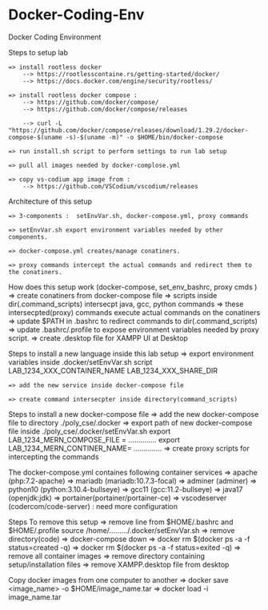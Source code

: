 # Docker-Coding-Env
Docker Coding Environment

Steps to setup lab
	
	=> install rootless docker
		--> https://rootlesscontaine.rs/getting-started/docker/  
		--> https://docs.docker.com/engine/security/rootless/
	
	=> install rootless docker compose : 
		--> https://github.com/docker/compose/  
		--> https://github.com/docker/compose/releases 
  
		--> curl -L "https://github.com/docker/compose/releases/download/1.29.2/docker-compose-$(uname -s)-$(uname -m)" -o $HOME/bin/docker-compose
			
	=> run install.sh script to perform settings to run lab setup
	
	=> pull all images needed by docker-complose.yml
	 
	=> copy vs-codium app image from :  
		--> https://github.com/VSCodium/vscodium/releases

Architecture of this setup

	=> 3-components :  setEnvVar.sh, docker-compose.yml, proxy commands

	=> setEnvVar.sh export environment variables needed by other components.

	=> docker-compose.yml creates/manage conatiners.

	=> proxy commands intercept the actual commands and redirect them to the conatiners.

How does this setup work (docker-compose, set_env_bashrc, proxy cmds )
	=> create conatiners from docker-compose file
	=> scripts inside dir(.command_scripts) intersecpt java, gcc, python commands
	=> these intersecpted(proxy) commands execute actual commands on the conatiners
	=> update $PATH in .bashrc to redirect commands to dir(.command_scripts)
	=> update .bashrc/.profile to expose environment variables needed by proxy script.
	=> create .desktop file for XAMPP UI at Desktop

Steps to install a new language inside this lab setup
	=> export environment variables inside .docker/setEnvVar.sh script
		  LAB_1234_XXX_CONTAINER_NAME
		  LAB_1234_XXX_SHARE_DIR

	=> add the new service inside docker-compose file

	=> create command intersecpter inside directory(command_scripts)

Steps to install a new docker-compose file
	=> add the new docker-compose file to directory  ./poly_cse/.docker
	=> export path of new docker-compose file inside ./poly_cse/.docker/setEnvVar.sh
	      export LAB_1234_MERN_COMPOSE_FILE = ..............
		  export LAB_1234_MERN_CONTINER_NAME= ..............
	=> create proxy scripts for intercepting the commands

The docker-compose.yml containes following container services
	=> apache	(php:7.2-apache)
	=> mariadb	(mariadb:10.7.3-focal)
	=> adminer	(adminer)
	=> python10	(python:3.10.4-bullseye)
	=> gcc11	(gcc:11.2-bullseye)
	=> java17	(openjdk:jdk)
	=> portainer(portainer/portainer-ce)
	=> vscodeserver (codercom/code-server) : need more configuration

Steps To remove this setup
	=> remove line from $HOME/.bashrc and $HOME/.profile
			source /home/........./.docker/setEnvVar.sh
	=> remove directory(code)
	=> docker-compose down
	=> docker rm $(docker ps -a -f status=created -q)
	=> docker rm $(docker ps -a -f status=exited -q)
	=> remove all container images
	=> remove directory containing setup/installation files
	=> remove XAMPP.desktop file from desktop

Copy docker images from one computer to another
	=> docker save  <image_name>  -o $HOME/image_name.tar
	=> docker load -i image_name.tar

